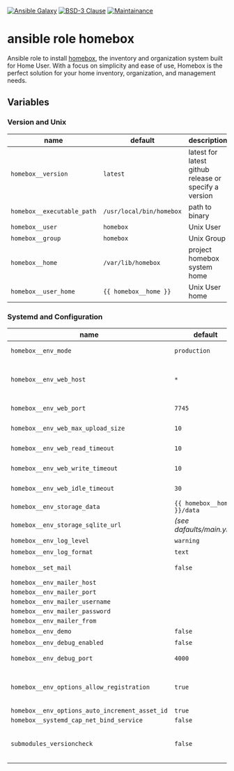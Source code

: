 [![Ansible Galaxy](https://ansible.l3d.space/svg/l3d.homebox.svg)](https://galaxy.ansible.com/ui/standalone/roles/l3d/homebox/)
[![BSD-3 Clause](https://ansible.l3d.space/svg/l3d.homebox_license.svg)](LICENSE)
[![Maintainance](https://ansible.l3d.space/svg/l3d.homebox_maintainance.svg)](https://ansible.l3d.space/#l3d.homebox)

 ansible role homebox
=======================
Ansible role to install [homebox](https://github.com/hay-kot/homebox.git), the inventory and organization system built for Home User. With a focus on simplicity and ease of use, Homebox is the perfect solution for your home inventory, organization, and management needs.

## Variables
### Version and Unix
| name | default | description |
| --- | --- | --- |
| ``homebox__version`` | ``latest`` | latest for latest github release or specify a version |
| ``homebox__executable_path`` | ``/usr/local/bin/homebox`` | path to binary |
| ``homebox__user`` | ``homebox`` | Unix User |
| ``homebox__group`` | ``homebox`` | Unix Group |
| ``homebox__home`` | ``/var/lib/homebox`` | project homebox system home |
| ``homebox__user_home`` | ``{{ homebox__home }}`` | Unix User home |

### Systemd and Configuration
| name | default | description |
| --- | --- | --- |
| ``homebox__env_mode`` | ``production`` | development or production |
| ``homebox__env_web_host`` | ``*`` | where to bind service *(127.0.0.1 possible)* |
| ``homebox__env_web_port`` | ``7745`` | Port for application |
| ``homebox__env_web_max_upload_size`` | ``10`` | max upload size |
| ``homebox__env_web_read_timeout`` | ``10`` | web read timeout |
| ``homebox__env_web_write_timeout`` | ``10`` | web write timeout |
| ``homebox__env_web_idle_timeout`` | ``30`` | web idle timeout |
| ``homebox__env_storage_data`` | ``{{ homebox__home }}/data`` | data storage |
| ``homebox__env_storage_sqlite_url`` | *(see dafaults/main.yml)* | sqlite database path |
| ``homebox__env_log_level`` | ``warning`` | log level |
| ``homebox__env_log_format`` | ``text`` | log format |
| ``homebox__set_mail`` | ``false`` | configure mail parameters |
| ``homebox__env_mailer_host`` | | |
| ``homebox__env_mailer_port`` | | |
| ``homebox__env_mailer_username`` | | |
| ``homebox__env_mailer_password`` | | |
| ``homebox__env_mailer_from`` | | |
| ``homebox__env_demo`` | ``false`` | demo mode |
| ``homebox__env_debug_enabled`` | ``false`` | debugging |
| ``homebox__env_debug_port`` | ``4000`` | debugging port |
| ``homebox__env_options_allow_registration`` | ``true`` | allow registration without invite link |
| ``homebox__env_options_auto_increment_asset_id`` | ``true`` | |
| ``homebox__systemd_cap_net_bind_service`` | ``false`` | |
| ``submodules_versioncheck`` | ``false`` | optionally enable simple ansible versionscheck |
